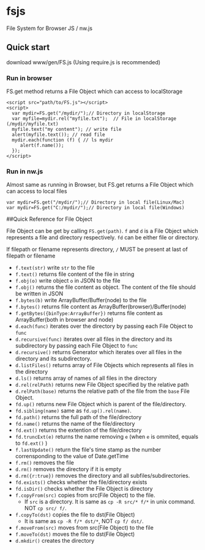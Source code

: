 # fsjs
File System for Browser JS / nw.js

## Quick start
download www/gen/FS.js
(Using require.js is recommended)

### Run in browser
FS.get method returns a File Object which can access to localStorage

```
<script src="path/to/FS.js"></script>
<script>
  var mydir=FS.get("/mydir/");// Directory in localStorage
  var myfile=mydir.rel("myfile.txt");  // File in localStorage (/mydir/myfile.txt)
  myfile.text("my content"); // write file
  alert(myfile.text()); // read file
  mydir.each(function (f) { // ls mydir
     alert(f.name());
  });
</script>
```

### Run in nw.js
Almost same as running in Browser, but FS.get returns a File Object which can access to local files

```
var mydir=FS.get("/mydir/");// Directory in local file(Linux/Mac)
var mydir=FS.get("C:/mydir/");// Directory in local file(Windows)
```


##Quick Reference for File Object

File Object can be get by calling `FS.get(path)`. `f` and `d` is a File Object which represents a file and directory respectively.
`fd` can be either file or directory.

If filepath or filename represents directory, `/` MUST be present at last of filepath or filename

* `f.text(str)`   write `str` to the file
* `f.text()`   returns file content of the file in string 
* `f.obj(o)` write object `o` in JSON to the file  
* `f.obj()` returns the file content as object. The content of the file should be written in JSON 
* `f.bytes(b)` write ArrayBuffer/Buffer(node) to the file  
* `f.bytes()` returns file content as ArrayBuffer(browser)/Buffer(node)
* `f.getBytes({binType:ArrayBuffer})` returns file content as ArrayBuffer(both in browser and node)
* `d.each(func)` iterates over the directory by passing each File Object to `func`
* `d.recursive(func)` iterates over all files in the directory and its subdirectory by passing each File Object to `func`
* `d.recursive()` returns Generator which iterates over all files in the directory and its subdirectory.
* `d.listFiles()` returns array of File Objects which represents all files in the directory
* `d.ls()` returns array of names of all files in the directory
* `d.rel(relPath)` returns new File Object specified by the relative path
* `d.relPath(base)` returns the relative path of the file from the `base` File Object.
* `fd.up()` returns new File Object which is parent of the file/directory.
* `fd.sibling(name)` same as `fd.up().rel(name)`.
* `fd.path()` returns the full path of the file/directory
* `fd.name()` returns the name of the file/directory
* `fd.ext()` returns the extention of the file/directory
* `fd.truncExt(e)` returns the name removing `e` (when `e` is ommited, equals to `fd.ext()` )
* `f.lastUpdate()` return the file's time stamp as the number corrensponding to the value of Date.getTime
* `f.rm()` removes the file
* `d.rm()` removes the directory if it is empty
* `d.rm({r:true})` removes the directory and all subfiles/subdirectories.
* `fd.exists()` checks whether the file/directory exists
* `fd.isDir()` checks whether the File Object is directory
* `f.copyFrom(src)` copies from src(File Object) to the file.
   - If `src` is a directory. It is same as `cp -R src/* f/*` in unix command. NOT `cp src/ f/`.
* `f.copyTo(dst)` copies the file to dst(File Object)
   - It is same as `cp -R f/* dst/*`, NOT `cp f/ dst/`.
* `f.moveFrom(src)` moves from src(File Object) to the file 
* `f.moveTo(dst)` moves the file to dst(File Object)
* `d.mkdir()` creates the directory



